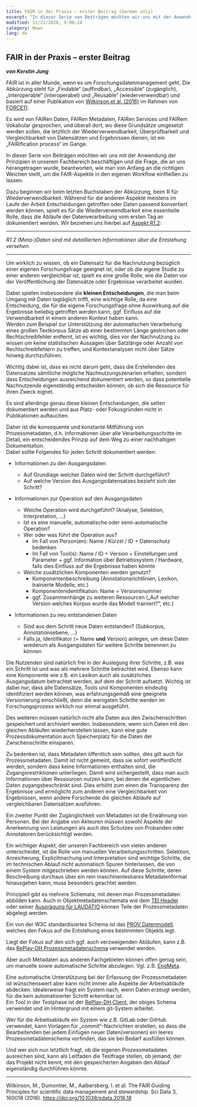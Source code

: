```yaml
---
title: FAIR in der Praxis – erster Beitrag (German only)
excerpt: "In dieser Serie von Beiträgen möchten wir uns mit der Anwendung der Prinzipien in unserem Fachbereich beschäftigen und die Frage, die an uns herangetragen wurde, beantworten, wie man von Anfang an die richtigen Weichen stellt, um die FAIR-Aspekte in den eigenen Workflow einfließen zu lassen."
modified: 12/22/2020, 9:00:24
category: News
lang: de
---
```


## FAIR in der Praxis – erster Beitrag
***von Kerstin Jung***

FAIR ist in aller Munde, wenn es um Forschungsdatenmanagement geht. Die Abkürzung steht für „Findable“ (auffindbar), „Accessible“ (zugänglich), „Interoperable“ (interoperabel) und „Reusable“ (wiederverwendbar) und basiert auf einer Publikation von [Wilkinson et al. (2016)](https://doi.org/10.1038/sdata.2016.18) im Rahmen von [FORCE11](https://www.force11.org/).

Es wird von FAIRen Daten, FAIRen Metadaten, FAIRen Services und FAIRem Vokabular gesprochen, und überall dort, wo diese Grundsätze umgesetzt werden sollen, die letztlich der Wiederverwendbarkeit, Überprüfbarkeit und Vergleichbarkeit von Datensätzen und Ergebnissen dienen, ist ein „FAIRification process“ im Gange.

In dieser Serie von Beiträgen möchten wir uns mit der Anwendung der Prinzipien in unserem Fachbereich beschäftigen und die Frage, die an uns herangetragen wurde, beantworten, wie man von Anfang an die richtigen Weichen stellt, um die FAIR-Aspekte in den eigenen Workflow einfließen zu lassen.

Dazu beginnen wir beim letzten Buchstaben der Abkürzung, beim R für Wiederverwendbarkeit. Während für die anderen Aspekte meistens im Laufe der Arbeit Entscheidungen getroffen oder Daten passend konvertiert werden können, spielt es für die Wiederverwendbarkeit eine essentielle Rolle, dass die Abläufe der Datenverarbeitung vom ersten Tag an dokumentiert werden.
Wir beziehen uns hierbei auf [Aspekt R1.2](https://www.forschungsdaten.info/themen/veroeffentlichen-und-archivieren/faire-daten/ "Übersetzung, Stand 01.12.2020"):

---
*R1.2 (Meta-)Daten sind mit detaillierten Informationen über die Entstehung versehen.*

---

Um wirklich zu wissen, ob ein Datensatz für die Nachnutzung bezüglich einer eigenen Forschungsfrage geeignet ist, oder ob die eigene Studie zu einer anderen vergleichbar ist, spielt es eine große Rolle, wie die Daten vor der Veröffentlichung der Datensätze oder Ergebnisse verarbeitet wurden.

Dabei spielen insbesondere die **kleinen Entscheidungen**, die man beim Umgang mit Daten tagtäglich trifft, eine wichtige Rolle, da eine Entscheidung, die für die eigene Forschungsfrage ohne Auswirkung auf die Ergebnisse beliebig getroffen werden kann, ggf. Einfluss auf die Verwendbarkeit in einem anderen Kontext haben kann.  
Werden zum Beispiel zur Unterstützung der automatischen Verarbeitung eines großen Textkorpus Sätze ab einer bestimmten Länge gestrichen oder Rechtschreibfehler entfernt, ist es wichtig, dies vor der Nachnutzung zu wissen um keine statistischen Aussagen über Satzlänge oder Anzahl von Rechtschreibfehlern zu treffen, und Kontextanalysen nicht über Sätze hinweg durchzuführen.

Wichtig dabei ist, dass es nicht darum geht, dass die Erstellenden des Datensatzes sämtliche mögliche Nachnutzungszenarien erhalten, sondern dass Entscheidungen ausreichend dokumentiert werden, so dass potentielle Nachnutzende eigenständig entscheiden können, ob sich die Ressource für ihren Zweck eignet. 

Es sind allerdings genau diese kleinen Entscheidungen, die selten dokumentiert werden und aus Platz- oder Fokusgründen nicht in Publikationen auftauchen.

Daher ist die konsequente und konstante Mitführung von Prozessmetadaten, d.h. Informationen über alle Verarbeitungsschritte im Detail, ein entscheidendes Prinzip auf dem Weg zu einer nachhaltigen Dokumentation.  
Dabei sollte Folgendes für jeden Schritt dokumentiert werden:

* Informationen zu den Ausgangsdaten
    * Auf Grundlage welcher Daten wird der Schritt durchgeführt?
    * Auf welche Version des Ausgangsdatensatzes bezieht sich der Schritt?
    
* Informationen zur Operation auf den Ausgangsdaten
    * Welche Operation wird durchgeführt? (Analyse, Selektion, Interpretation, ...)
    * Ist es eine manuelle, automatische oder semi-automatische Operation?
    * Wer oder was führt die Operation aus?
        * Im Fall von Person(en): Name / Kürzel / ID + Datenschutz bedenken
        * Im Fall von Tool(s): Name / ID + Version + Einstellungen und Parameter + ggf. Information über Betriebssystem / Hardware, falls dies Einfluss auf die Ergebnisse haben könnte
    * Welche zusätzlichen Komponenten werden genutzt?
        * Komponentenbeschreibung (Annotationsrichtlinien, Lexikon, trainierte Modelle, etc.)
        * Komponentenidentifikation: Name + Versionsnummer
        * ggf. Zusammenhänge zu weiteren Ressourcen („Auf welcher Version welches Korpus wurde das Modell trainiert?“, etc.)
	
* Informationen zu neu entstandenen Daten
    * Sind aus dem Schritt neue Daten entstanden? (Subkorpus, Annotationsebene, ...)
    * Falls ja, Identifikator (= Name **und** Version) anlegen, um diese Daten wiederum als Ausgangsdaten für weitere Schritte benennen zu können

Die Nutzenden sind natürlich frei in der Auslegung ihrer Schritte, z.B. was ein Schritt ist und was als mehrere Schritte betrachtet wird. Ebenso kann eine Komponente wie z.B. ein Lexikon auch als zusätzliches Ausgangsdatum betrachtet werden, auf dem der Schritt aufsetzt. Wichtig ist dabei nur, dass alle Datensätze, Tools und Komponenten eindeutig identifiziert werden können, was erfahrungsgemäß eine geeignete Versionierung einschließt, denn die wenigsten Schritte werden im Forschungsprozess wirklich nur einmal ausgeführt.

Des weiteren müssen natürlich nicht alle Daten aus den Zwischenschritten gespeichert und archiviert werden. Insbesondere, wenn sich Daten mit den gleichen Abläufen wiederherstellen lassen, kann eine gute Prozessdokumentation auch Speicherplatz für die Daten der Zwischenschritte einsparen.

Zu bedenken ist, dass Metadaten öffentlich sein sollten, dies gilt auch für Prozessmetadaten. Damit ist nicht gemeint, dass sie sofort veröffentlicht werden, sondern dass keine Informationen enthalten sind, die Zugangsrestriktionen unterliegen. Damit wird sichergestellt, dass man auch Informationen über Ressourcen nutzen kann, bei denen die eigentlichen Daten zugangsbeschränkt sind. Dies erhöht zum einen die Transparenz der Ergebnisse und ermöglicht zum anderen eine Vergleichbarkeit von Ergebnissen, wenn andere Forschende die gleichen Abläufe auf vergleichbaren Datensätzen ausführen.

Ein zweiter Punkt der Zugänglichkeit von Metadaten ist die Erwähnung von Personen. Bei der Angabe von Akteuren müssen sowohl Aspekte der Anerkennung von Leistungen als auch des Schutzes von Probanden oder Annotatoren berücksichtigt werden.

Ein wichtiger Aspekt, der unseren Fachbereich von vielen anderen unterscheidet, ist die Rolle von manuellen Verarbeitungsschritten. Selektion, Anreicherung, Explizitmachung und Interpretation sind wichtige Schritte, die im technischen Ablauf nicht automatisch Spuren hinterlassen, die von einem System mitgeschrieben werden können. Auf diese Schritte, deren Beschreibung durchaus über ein rein maschinenlesbares Metadatenformat hinausgehen kann, muss besonders geachtet werden.

Prinzipiell gibt es mehrere Schemata, mit denen man Prozessmetadaten abbilden kann. Auch in Objektmetadatenschemata wie dem [TEI Header](https://tei-c.org/release/doc/tei-p5-doc/de/html/ref-teiHeader.html) oder seiner [Ausprägung für LAUDATIO](https://scm.cms.hu-berlin.de/hu-berlin-laudatio-repository/laudatio-repository/-/wikis/LAUDATIO-Repository-User-Manual/Metadata) können Teile der Prozessmetadaten abgelegt werden.

Ein von der W3C standardisiertes Schema ist das [PROV Datenmodell](https://www.w3.org/TR/2013/REC-prov-dm-20130430/), welches den Fokus auf die Entstehung eines bestimmten Objekts legt.

Liegt der Fokus auf den sich ggf. auch verzweigenden Abläufen, kann z.B. das [RePlay-DH Prozessmetadatenschema](https://doi.org/10.18419/darus-474) verwendet werden.

Aber auch Metadaten aus anderen Fachgebieten können offen genug sein, um manuelle sowie automatische Schritte abzulegen. Vgl. z.B. [EngMeta](https://www.izus.uni-stuttgart.de/fokus/engmeta/).

Eine automatische Unterstützung bei der Erfassung der Prozessmetadaten ist wünschenswert aber kann nicht immer alle Aspekte der Arbeitsabläufe abdecken. Idealerweise fragt ein System nach, wenn Daten erzeugt werden, für die kein automatisierter Schritt erkennbar ist.  
Ein Tool in der Testphase ist der [RePlay-DH Client](https://doi.org/10.18419/darus-475), der obiges Schema verwendet und im Hintergrund mit einem git-System arbeitet.

Wer für die Arbeitsabläufe ein System wie z.B. GitLab oder GitHub verwendet, kann Vorlagen für „commit“-Nachrichten erstellen, so dass die Bearbeitenden bei jedem Einfügen neuer Daten(versionen) ein leeres Prozessmetadatenschema vorfinden, das sie bei Bedarf ausfüllen können.

Und wer sich nun letztlich fragt, ob die eigenen Prozessmetadaten ausreichen sind, kann als Leitfaden die Testfrage stellen, ob jemand, der das Projekt nicht kennt, mit den gespeicherten Angaben den Ablauf eigenständig durchführen könnte.


---

Wilkinson, M., Dumontier, M., Aalbersberg, I. et al. The FAIR Guiding Principles for scientific data management and stewardship. Sci Data 3, 160018 (2016). https://doi.org/10.1038/sdata.2016.18

